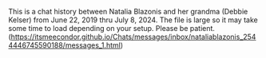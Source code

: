 This is a chat history between Natalia Blazonis and her grandma (Debbie Kelser) from June 22, 2019 thru July 8, 2024. The file is large so it may take some time to load depending on your setup. Please be patient.
(https://itsmeecondor.github.io/Chats/messages/inbox/nataliablazonis_2544446745590188/messages_1.html)
